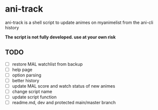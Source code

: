# ani-track
ani-track is a shell script to update animes on myanimelist from the ani-cli history

**The script is not fully developed. use at your own risk**

## TODO
- [ ] restore MAL watchlist from backup
- [ ] help page
- [ ] option parsing
- [ ] better history
- [ ] update MAL score and watch status of new animes
- [ ] change script name
- [ ] update script function
- [ ] readme.md, dev and protected main/master branch
